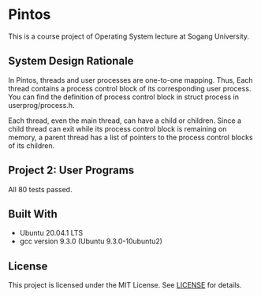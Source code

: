 # Pintos

This is a course project of Operating System lecture at Sogang University.

## System Design Rationale

In Pintos, threads and user processes are one-to-one mapping. Thus, Each thread
contains a process control block of its corresponding user process. You can find
the definition of process control block in struct process in userprog/process.h.

Each thread, even the main thread, can have a child or children. Since a child
thread can exit while its process control block is remaining on memory, a parent
thread has a list of pointers to the process control blocks of its children.

## Project 2: User Programs

All 80 tests passed.

## Built With

* Ubuntu 20.04.1 LTS
* gcc version 9.3.0 (Ubuntu 9.3.0-10ubuntu2) 

## License

This project is licensed under the MIT License.
See [LICENSE](LICENSE) for details.
